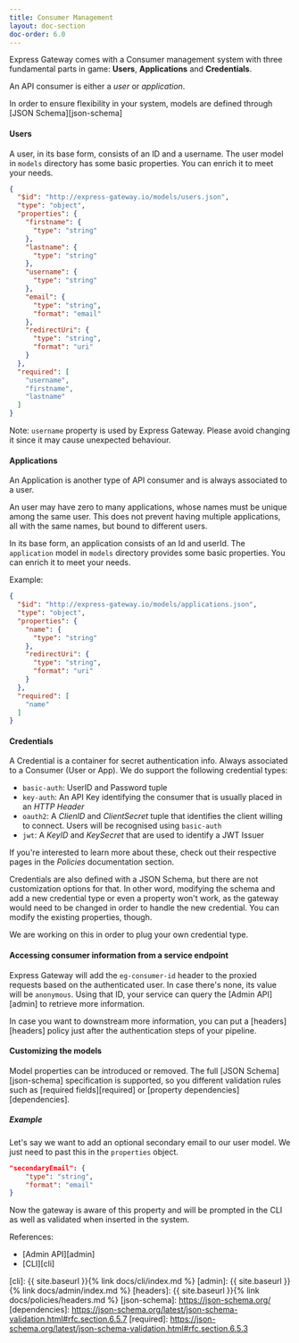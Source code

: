 ```yaml
---
title: Consumer Management
layout: doc-section
doc-order: 6.0
---
```


Express Gateway comes with a Consumer management system with three fundamental parts in game: **Users**,
**Applications** and **Credentials**.

An API consumer is either a _user_ or _application_.

In order to ensure flexibility in your system, models are defined through [JSON Schema][json-schema]

#### Users
A user, in its base form, consists of an ID and a username. The user model in `models` directory has some basic
properties. You can enrich it to meet your needs.

```json
{
  "$id": "http://express-gateway.io/models/users.json",
  "type": "object",
  "properties": {
    "firstname": {
      "type": "string"
    },
    "lastname": {
      "type": "string"
    },
    "username": {
      "type": "string"
    },
    "email": {
      "type": "string",
      "format": "email"
    },
    "redirectUri": {
      "type": "string",
      "format": "uri"
    }
  },
  "required": [
    "username",
    "firstname",
    "lastname"
  ]
}
```

Note:
`username` property is used by Express Gateway. Please avoid changing it since it may cause unexpected behaviour.

#### Applications
An Application is another type of API consumer and is always associated to a user.

An user may have zero to many applications, whose names must be unique among the same user. This does not prevent
having multiple applications, all with the same names, but bound to different users.

In its base form, an application consists of an Id and userId. The `application` model in `models` directory provides
some basic properties. You can enrich it to meet your needs.

Example:

```json
{
  "$id": "http://express-gateway.io/models/applications.json",
  "type": "object",
  "properties": {
    "name": {
      "type": "string"
    },
    "redirectUri": {
      "type": "string",
      "format": "uri"
    }
  },
  "required": [
    "name"
  ]
}
```

#### Credentials
A Credential is a container for secret authentication info. Always associated to a Consumer (User or App).
We do support the following credential types:

- `basic-auth`: UserID and Password tuple
- `key-auth`: An API Key identifying the consumer that is usually placed in an _HTTP Header_
- `oauth2`: A _ClienID_ and _ClientSecret_ tuple that identifies the client willing to connect. Users will be
            recognised using `basic-auth`
- `jwt`: A _KeyID_ and _KeySecret_ that are used to identify a JWT Issuer

If you're interested to learn more about these, check out their respective pages in the *Policies* documentation section.

Credentials are also defined with a JSON Schema, but there are not customization options for that. In other word,
modifying the schema and add a new credential type or even a property won't work, as the gateway would need to be changed
in order to handle the new credential. You can modify the existing properties, though.

We are working on this in order to plug your own credential type.

#### Accessing consumer information from a service endpoint

Express Gateway will add the `eg-consumer-id` header to the proxied requests based on the authenticated user. In case
there's none, its value will be `anonymous`. Using that ID, your service can query the [Admin API][admin] to retrieve
more information.

In case you want to downstream more information, you can put a [headers][headers] policy just after the authentication
steps of your pipeline.

#### Customizing the models

Model properties can be introduced or removed. The full [JSON Schema][json-schema] specification is supported, so you
different validation rules such as [required fields][required] or [property dependencies][dependencies].

##### Example

Let's say we want to add an optional secondary email to our user model. We just need to past this in the `properties`
object.

```json
"secondaryEmail": {
    "type": "string",
    "format": "email"
}
```

Now the gateway is aware of this property and will be prompted in the CLI as well as validated when inserted in the
system.

References:
* [Admin API][admin]
* [CLI][cli]

[cli]: {{ site.baseurl }}{% link docs/cli/index.md %}
[admin]: {{ site.baseurl }}{% link docs/admin/index.md %}
[headers]: {{ site.baseurl }}{% link docs/policies/headers.md %}
[json-schema]: https://json-schema.org/
[dependencies]: https://json-schema.org/latest/json-schema-validation.html#rfc.section.6.5.7
[required]: https://json-schema.org/latest/json-schema-validation.html#rfc.section.6.5.3
